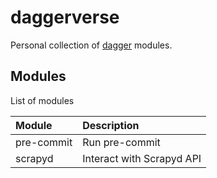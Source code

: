 # daggerverse

Personal collection of [dagger](https://dagger.io/) modules.

## Modules 

List of modules

| Module       | Description                                     |
| :----------- | :---------------------------------------------- |
| pre-commit   | Run pre-commit                                  |
| scrapyd      | Interact with Scrapyd API                       |
